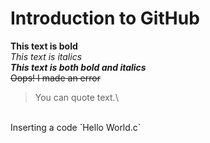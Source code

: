# Introduction to GitHub
**This text is bold**\
*This text is italics*\
***This text is both bold and italics***\
~~Oops! I made an error~~
<br>
> You can quote text.\
<br>
Inserting a code `Hello World.c`
